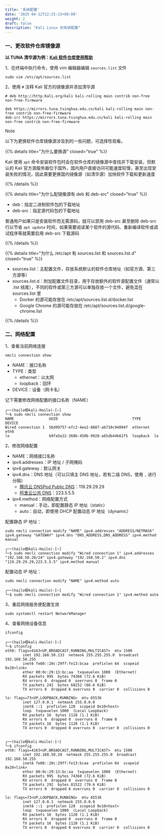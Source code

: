 ```yaml
---
title: '系统配置'
date: '2025-04-12T22:25:15+08:00'
weight: 2
draft: false
description: "Kali Linux 的系统配置"
---
```


### 一、更改软件仓库镜像源

**以 TUNA 清华源为例：[Kali 软件仓库使用帮助](https://mirrors.tuna.tsinghua.edu.cn/help/kali/)**

1、在终端中执行命令，使用 vim 编辑器编辑 `sources.list` 文件

```shell
sudo vim /etc/apt/sources.list
```

2、使用 `#` 注释 Kali 官方的镜像源并添加清华源

```text
# deb http://http.Kali.org/kali kali-rolling main contrib non-free non-free-firmware

deb https://mirrors.tuna.tsinghua.edu.cn/kali kali-rolling main non-free contrib non-free-firmware
deb-src https://mirrors.tuna.tsinghua.edu.cn/kali kali-rolling main non-free contrib non-free-firmware
```

> [!NOTE]
> 以下为更换软件仓库镜像源涉及到的一些问题，可选择性观看。

{{% details title="为什么要换源" closed="true" %}}

Kali 使用 `apt` 命令安装软件包时会在软件仓库的镜像源中查找并下载安装，但默认的 Kali 官方源服务器位于国外，国内用户直接访问可能速度较慢，甚至出现安装失败的情况，因此需要更换国内镜像源（如清华源）加快软件下载和更新速度

{{% /details %}}

{{% details title="为什么配镜像源有 deb 和 deb-src" closed="true" %}}

- deb：指定二进制软件包的下载地址
- deb-src：指定源代码包的下载地址

普通用户如果只是安装软件而无需源码，就可以禁用 deb-src 甚至删除 deb-src 行以节省 `apt update` 时间，如果需要阅读某个软件的源代码、重新编译软件或调试程序等就需要启用 deb-src 下载源码

{{% /details %}}

{{% details title="为什么 /etc/apt 有 sources.list 和 sources.list.d" closed="true" %}}

- sources.list：主配置文件，存放系统默认的软件仓库地址（如官方源、第三方源等）
- sources.list.d：附加配置文件目录，用于存放额外的软件源配置文件（通常以 .list 结尾），不同的软件或第三方源可以单独存放一个文件，避免混在 sources.list 里
  - Docker 的源可能存放在 /etc/apt/sources.list.d/docker.list
  - Google Chrome 的源可能存放在 /etc/apt/sources.list.d/google-chrome.list

{{% /details %}}

### 二、网络配置

1、查看当前网络连接

```shell
nmcli connection show
```
- NAME：接口名称
- TYPE：类型
  - ethernet：以太网
  - loopback：回环
- DEVICE：设备（网卡名）

记下需要修改网络配置的接口名称（NAME）
```shell
┌──(hailo㉿kali-Hailo)-[~]
└─$ sudo nmcli connection show 
NAME                UUID                                  TYPE      DEVICE 
Wired connection 1  56d99757-efc2-4ee2-8887-ab710c94094f  ethernet  eth0   
lo                  b9fa5e22-368b-450b-9928-a65db44b61f5  loopback  lo  
```

2、修改网络配置

- NAME：网络接口名称
- ipv4.addresses：IP 地址 / 子网掩码
- ipv4.gateway：默认网关
- ipv4.dns：DNS 地址（可以只填主 DNS 地址，若有二级 DNS，使用 `,` 进行分隔）
  - [腾讯云 DNSPod Public DNS](https://www.dnspod.cn/products/publicdns)：119.29.29.29
  - [阿里云公共 DNS](https://alidns.com/)：223.5.5.5
- ipv4.method：网络配置方式
  - manual：手动，即配置静态 IP 地址（static）
  - auto：自动，即使用 DHCP 配置动态 IP 地址（dynamic）

配置静态 IP 地址：

```shell
sudo nmcli connection modify "NAME" ipv4.addresses "ADDRESS/NETMASK" ipv4.gateway "GATEWAY" ipv4.dns "DNS_ADDRESS,DNS_ADDRESS" ipv4.method manual
```

```shell
┌──(hailo㉿kali-Hailo)-[~]
└─$ sudo nmcli connection modify "Wired connection 1" ipv4.addresses "192.168.50.20/24" ipv4.gateway "192.168.50.2" ipv4.dns "119.29.29.29,223.5.5.5" ipv4.method manual
```

配置动态 IP 地址：

```shell
sudo nmcli connection modify "NAME" ipv4.method auto
```

```shell
┌──(hailo㉿kali-Hailo)-[~]
└─$ sudo nmcli connection modify "Wired connection 1" ipv4.method auto
```

3、重启网络服务使配置生效

```shell
sudo systemctl restart NetworkManager
```

4、查看网络设备信息

```shell
ifconfig
```

```shell
┌──(hailo㉿kali-Hailo)-[~]
└─$ ifconfig
eth0: flags=4163<UP,BROADCAST,RUNNING,MULTICAST>  mtu 1500
        inet 192.168.50.133  netmask 255.255.255.0  broadcast 192.168.50.255
        inet6 fe80::20c:29ff:fe13:bcaa  prefixlen 64  scopeid 0x20<link>
        ether 00:0c:29:13:bc:aa  txqueuelen 1000  (Ethernet)
        RX packets 995  bytes 74368 (72.6 KiB)
        RX errors 0  dropped 0  overruns 0  frame 0
        TX packets 242  bytes 68252 (66.6 KiB)
        TX errors 0  dropped 6 overruns 0  carrier 0  collisions 0

lo: flags=73<UP,LOOPBACK,RUNNING>  mtu 65536
        inet 127.0.0.1  netmask 255.0.0.0
        inet6 ::1  prefixlen 128  scopeid 0x10<host>
        loop  txqueuelen 1000  (Local Loopback)
        RX packets 16  bytes 1128 (1.1 KiB)
        RX errors 0  dropped 0  overruns 0  frame 0
        TX packets 16  bytes 1128 (1.1 KiB)
        TX errors 0  dropped 0 overruns 0  carrier 0  collisions 0

                                                                                                
┌──(hailo㉿kali-Hailo)-[~]
└─$ ifconfig
eth0: flags=4163<UP,BROADCAST,RUNNING,MULTICAST>  mtu 1500
        inet 192.168.50.20  netmask 255.255.255.0  broadcast 192.168.50.255
        inet6 fe80::20c:29ff:fe13:bcaa  prefixlen 64  scopeid 0x20<link>
        ether 00:0c:29:13:bc:aa  txqueuelen 1000  (Ethernet)
        RX packets 995  bytes 74368 (72.6 KiB)
        RX errors 0  dropped 0  overruns 0  frame 0
        TX packets 292  bytes 81522 (79.6 KiB)
        TX errors 0  dropped 6 overruns 0  carrier 0  collisions 0

lo: flags=73<UP,LOOPBACK,RUNNING>  mtu 65536
        inet 127.0.0.1  netmask 255.0.0.0
        inet6 ::1  prefixlen 128  scopeid 0x10<host>
        loop  txqueuelen 1000  (Local Loopback)
        RX packets 16  bytes 1128 (1.1 KiB)
        RX errors 0  dropped 0  overruns 0  frame 0
        TX packets 16  bytes 1128 (1.1 KiB)
        TX errors 0  dropped 0 overruns 0  carrier 0  collisions 0
```